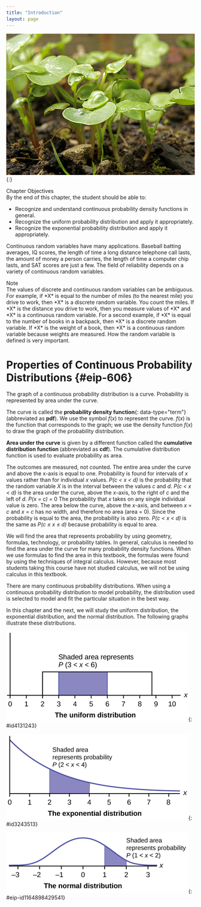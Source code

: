 ```yaml
---
title: "Introduction"
layout: page
---
```



<?cnx.eoc class="summary" title="Chapter Review"?>

<?cnx.eoc class="formula-review" title="Formula Review"?>

<?cnx.eoc class="practice" title="Practice"?>

<?cnx.eoc class="bring-together-exercises" title="Bringing It Together : Practice"?>

<?cnx.eoc class="free-response" title="Homework"?>

<?cnx.eoc class="bring-together-homework" title="Bringing It Together : Homework"?>

<?cnx.eoc class="references" title="References"?>

 ![The image shows radish plants of various heights sprouting out of dirt.](../resources/CNX_Stats_C05_CO.jpg "The heights of these radish plants are continuous random variables.  (Credit: Rev Stan)"){:}

<div data-type="note" class="chapter-objectives" data-label="" markdown="1">
<div data-type="title">
Chapter Objectives
</div>
By the end of this chapter, the student should be able to:

* Recognize and understand continuous probability density functions in general.
* Recognize the uniform probability distribution and apply it appropriately.
* Recognize the exponential probability distribution and apply it appropriately.

</div>

Continuous random variables have many applications. Baseball batting averages, IQ scores, the length of time a long distance telephone call lasts, the amount of money a person carries, the length of time a computer chip lasts, and SAT scores are just a few. The field of reliability depends on a variety of continuous random variables.

<div data-type="note" data-label="" markdown="1">
<div data-type="title">
Note
</div>
The values of discrete and continuous random variables can be ambiguous. For example, if *X* is equal to the number of miles (to the nearest mile) you drive to work, then *X* is a discrete random variable. You count the miles. If *X* is the distance you drive to work, then you measure values of *X* and *X* is a continuous random variable. For a second example, if *X* is equal to the number of books in a backpack, then *X* is a discrete random variable. If *X* is the weight of a book, then *X* is a continuous random variable because weights are measured. How the random variable is defined is very important.

</div>

# Properties of Continuous Probability Distributions   {#eip-606}

The graph of a continuous probability distribution is a curve. Probability is represented by area under the curve.

The curve is called the **probability density function**{: data-type="term"} (abbreviated as **pdf**). We use the symbol *f*(*x*) to represent the curve. *f*(*x*) is the function that corresponds to the graph; we use the density function *f*(*x*) to draw the graph of the probability distribution.

**Area under the curve** is given by a different function called the <strong>cumulative distribution function </strong> (abbreviated as **cdf**). The cumulative distribution function is used to evaluate probability as area.

<span data-type="list" data-list-type="bulleted" id="eip-id1170587055152"><span data-type="item">The outcomes are measured, not counted.</span> <span data-type="item">The entire area under the curve and above the x-axis is equal to one.</span> <span data-type="item">Probability is found for intervals of *x* values rather than for individual *x* values.</span> <span data-type="item">*P(c &lt; x &lt; d)* is the probability that the random variable *X* is in the interval between the values *c* and *d*. *P(c &lt; x &lt; d)* is the area under the curve, above the *x*-axis, to the right of *c* and the left of *d*.</span> <span data-type="item">*P(x = c) =* 0 The probability that *x* takes on any single individual value is zero. The area below the curve, above the *x*-axis, and between *x* = *c* and *x* = *c* has no width, and therefore no area (area = 0). Since the probability is equal to the area, the probability is also zero.</span> <span data-type="item">*P(c &lt; x &lt; d)* is the same as *P(c ≤ x ≤ d)* because probability is equal to area.</span> </span>

We will find the area that represents probability by using geometry, formulas, technology, or probability tables. In general, calculus is needed to find the area under the curve for many probability density functions. When we use formulas to find the area in this textbook, the formulas were found by using the techniques of integral calculus. However, because most students taking this course have not studied calculus, we will not be using calculus in this textbook.

There are many continuous probability distributions. When using a continuous probability distribution to model probability, the distribution used is selected to model and fit the particular situation in the best way.

In this chapter and the next, we will study the uniform distribution, the exponential distribution, and the normal distribution. The following graphs illustrate these distributions.

![This graph shows a uniform distribution. The horizontal axis ranges from 0 to 10. The distribution is modeled by a rectangle extending from x = 2 to x = 8.8. A region from x = 3 to x = 6 is shaded inside the rectangle. The shaded area represents P(3  x &lt; 6).](../resources/fig-ch05_01_01.jpg "The graph shows a Uniform Distribution with the area between x = 3 and x = 6 shaded to represent the probability that the value of the random variable X is in the interval between three and six."){: #id4131243}

![](../resources/fig-ch05_01_02.jpg "The graph shows an Exponential Distribution with the area between x = 2 and x = 4 shaded to represent the probability that the value of the random variable X is in the interval between two and four."){: #id3243513}

![This graph shows an exponential distribution. The graph slopes downward. It begins at a point on the y-axis and approaches the x-axis at the right edge of the graph. The region under the graph from x = 2 to x = 4 is shaded to represent P(2 &lt; x &lt; 4).](../resources/fig-ch05_01_03.jpg "The graph shows the Standard Normal Distribution with the area between x = 1 and x = 2 shaded to represent the probability that the value of the random variable X is in the interval between one and two."){: #eip-id1164898429541}



